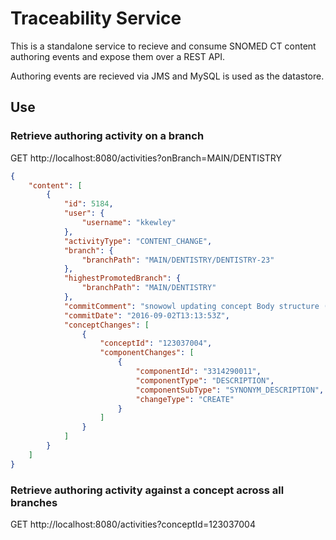 # Traceability Service

This is a standalone service to recieve and consume SNOMED CT content authoring events and expose them over a REST API.

Authoring events are recieved via JMS and MySQL is used as the datastore.

## Use
### Retrieve authoring activity on a branch
GET http://localhost:8080/activities?onBranch=MAIN/DENTISTRY
```json
{
    "content": [
        {
            "id": 5184,
            "user": {
                "username": "kkewley"
            },
            "activityType": "CONTENT_CHANGE",
            "branch": {
                "branchPath": "MAIN/DENTISTRY/DENTISTRY-23"
            },
            "highestPromotedBranch": {
                "branchPath": "MAIN/DENTISTRY"
            },
            "commitComment": "snowowl updating concept Body structure (body structure)",
            "commitDate": "2016-09-02T13:13:53Z",
            "conceptChanges": [
                {
                    "conceptId": "123037004",
                    "componentChanges": [
                        {
                            "componentId": "3314290011",
                            "componentType": "DESCRIPTION",
                            "componentSubType": "SYNONYM_DESCRIPTION",
                            "changeType": "CREATE"
                        }
                    ]
                }
            ]
        }
    ]
}
```

### Retrieve authoring activity against a concept across all branches
GET http://localhost:8080/activities?conceptId=123037004
